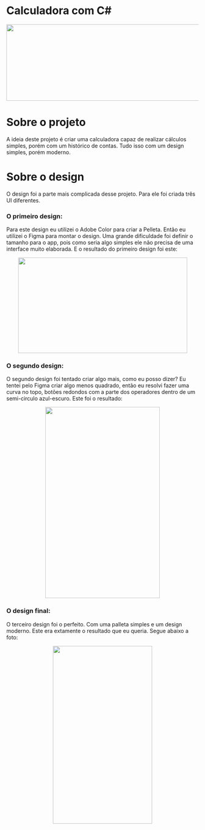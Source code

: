 # Calculadora com C#
<p align="center">
  <img width="700" height="200" src="https://user-images.githubusercontent.com/66191563/89082019-3903e100-d363-11ea-8bf0-cd10b00ea4eb.png">
</p>
   
# Sobre o projeto
 A ideia deste projeto é criar uma calculadora capaz de realizar cálculos simples, porém com um histórico de contas. Tudo isso com um design simples, porém moderno.

# Sobre o design
 O design foi a parte mais complicada desse projeto. Para ele foi criada três UI diferentes.
  ### O primeiro design:
  Para este design eu utilizei o Adobe Color para criar a Pelleta. Então eu utilizei o Figma para montar o design. Uma grande dificuldade foi definir o tamanho para o app, pois como seria algo simples ele não precisa de uma interface muito elaborada. E o resultado do primeiro design foi este: <p align="center">
  <p align="center">  
    <img width="443" height="250" src="https://user-images.githubusercontent.com/66191563/89082414-55544d80-d364-11ea-988a-6183685788a8.png">
  </p>

  ### O segundo design:
  O segundo design foi tentado criar algo mais, como eu posso dizer? Eu tentei pelo Figma criar algo menos quadrado, então eu resolvi fazer uma curva no topo, botões redondos com a parte dos operadores dentro de um semi-circulo azul-escuro. Este foi o resultado:
  <p align="center">  
    <img width="300" height="500" src="https://user-images.githubusercontent.com/66191563/89083255-d01e6800-d366-11ea-8dbe-a6348e51dbd2.png">
  </p>

  ### O design final:
  O terceiro design foi o perfeito. Com uma palleta simples e um design moderno. Este era extamente o resultado que eu queria. Segue abaixo a foto:
  <p align="center">  
    <img width="260" height="465" src="https://user-images.githubusercontent.com/66191563/89084616-5a66cc00-d367-11ea-9bcf-bf0b2b20a94f.png">
  </p>